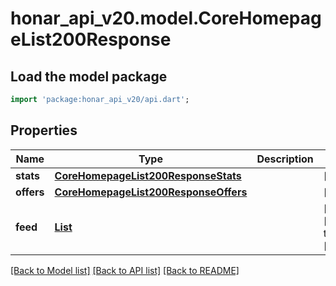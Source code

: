 # honar_api_v20.model.CoreHomepageList200Response

## Load the model package
```dart
import 'package:honar_api_v20/api.dart';
```

## Properties
Name | Type | Description | Notes
------------ | ------------- | ------------- | -------------
**stats** | [**CoreHomepageList200ResponseStats**](CoreHomepageList200ResponseStats.md) |  | [optional] 
**offers** | [**CoreHomepageList200ResponseOffers**](CoreHomepageList200ResponseOffers.md) |  | [optional] 
**feed** | [**List<ArtGalleryRead200ResponsePostsInner>**](ArtGalleryRead200ResponsePostsInner.md) |  | [optional] [default to const []]

[[Back to Model list]](../README.md#documentation-for-models) [[Back to API list]](../README.md#documentation-for-api-endpoints) [[Back to README]](../README.md)


